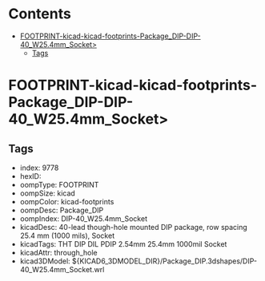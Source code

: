 



Contents
========

* [FOOTPRINT-kicad-kicad-footprints-Package_DIP-DIP-40_W25.4mm_Socket>](#footprint-kicad-kicad-footprints-package_dip-dip-40_w254mm_socket)
	* [Tags](#tags)

# FOOTPRINT-kicad-kicad-footprints-Package_DIP-DIP-40_W25.4mm_Socket>

## Tags

- index: 9778
- hexID: 
- oompType: FOOTPRINT
- oompSize: kicad
- oompColor: kicad-footprints
- oompDesc: Package_DIP
- oompIndex: DIP-40_W25.4mm_Socket
- kicadDesc: 40-lead though-hole mounted DIP package, row spacing 25.4 mm (1000 mils), Socket
- kicadTags: THT DIP DIL PDIP 2.54mm 25.4mm 1000mil Socket
- kicadAttr: through_hole
- kicad3DModel: ${KICAD6_3DMODEL_DIR}/Package_DIP.3dshapes/DIP-40_W25.4mm_Socket.wrl
